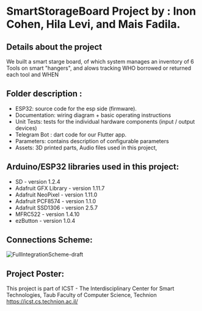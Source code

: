 # SmartStorageBoard Project by :  Inon Cohen, Hila Levi, and Mais Fadila.
  
## Details about the project
 We built a smart starge board, of which system manages an inventory of 6 Tools on smart "hangers", and alows tracking WHO borrowed or returned each tool and WHEN

## Folder description :
* ESP32: source code for the esp side (firmware).
* Documentation: wiring diagram + basic operating instructions
* Unit Tests: tests for the individual hardware components (input / output devices)
* Telegram Bot : dart code for our Flutter app.
* Parameters: contains description of configurable parameters 
* Assets: 3D printed parts, Audio files used in this project, 

## Arduino/ESP32 libraries used in this project:

* SD - version 1.2.4
* Adafruit GFX Library - version 1.11.7
* Adafruit NeoPixel - version 1.11.0
* Adafruit PCF8574 - version 1.1.0
* Adafruit SSD1306 - version 2.5.7
* MFRC522 - version 1.4.10
* ezButton - version 1.0.4

## Connections Scheme:

![FullIntegrationScheme-draft](https://github.com/InonCohen/SmartStorageBoardIOT/assets/73906379/10bff355-21cc-4ca2-923b-044a63c6f3e5)


## Project Poster:
 
This project is part of ICST - The Interdisciplinary Center for Smart Technologies, Taub Faculty of Computer Science, Technion
https://icst.cs.technion.ac.il/
